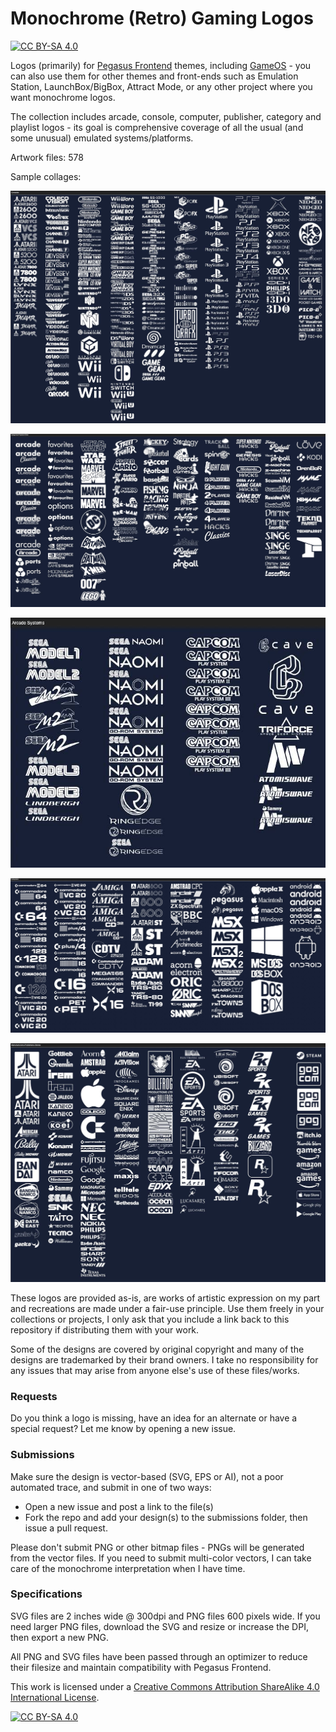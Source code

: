 # Monochrome (Retro) Gaming Logos

[![CC BY-SA 4.0][cc-by-sa-shield]][cc-by-sa]

Logos (primarily) for [Pegasus Frontend](https://pegasus-frontend.org/) themes, including [GameOS](https://github.com/PlayingKarrde/gameOS) - you can also use them for other themes and front-ends such as Emulation Station, LaunchBox/BigBox, Attract Mode, or any other project where you want monochrome logos.

The collection includes arcade, console, computer, publisher, category and playlist logos - its goal is comprehensive coverage of all the usual (and some unusual) emulated systems/platforms. 

Artwork files: 578

Sample collages:

![sample of logos](https://github.com/HVR88/Monochrome-Gaming-Logos/blob/main/sample_consoles.jpg)

![sample of logos](https://github.com/HVR88/Monochrome-Gaming-Logos/blob/main/sample_playlists.jpg)

![sample of logos](https://github.com/HVR88/Monochrome-Gaming-Logos/blob/main/sample_arcadeboards.jpg)

![sample of logos](https://github.com/HVR88/Monochrome-Gaming-Logos/blob/main/sample_computers.jpg)

![sample of logos](https://github.com/HVR88/Monochrome-Gaming-Logos/blob/main/sample_publishers.jpg)


These logos are provided as-is, are works of artistic expression on my part and recreations are made under a fair-use principle. Use them freely in your collections or projects, I only ask that you include a link back to this repository if distributing them with your work. 

Some of the designs are covered by original copyright and many of the designs are trademarked by their brand owners. I take no responsibility for any issues that may arise from anyone else's use of these files/works. 

### Requests

Do you think a logo is missing, have an idea for an alternate or have a special request? Let me know by opening a new issue.

### Submissions

Make sure the design is vector-based (SVG, EPS or AI), not a poor automated trace, and submit in one of two ways:
- Open a new issue and post a link to the file(s)
- Fork the repo and add your design(s) to the submissions folder, then issue a pull request.

Please don't submit PNG or other bitmap files - PNGs will be generated from the vector files. If you need to submit multi-color vectors, I can take care of the monochrome interpretation when I have time.

### Specifications

SVG files are 2 inches wide @ 300dpi and PNG files 600 pixels wide. If you need larger PNG files, download the SVG and resize or increase the DPI, then export a new PNG.

All PNG and SVG files have been passed through an optimizer to reduce their filesize and maintain compatibility with Pegasus Frontend.

This work is licensed under a
[Creative Commons Attribution ShareAlike 4.0 International License][cc-by-sa].

[![CC BY-SA 4.0][cc-by-sa-image]][cc-by-sa]

[cc-by-sa]: http://creativecommons.org/licenses/by-sa/4.0/
[cc-by-sa-image]: https://licensebuttons.net/l/by-sa/4.0/88x31.png
[cc-by-sa-shield]: https://img.shields.io/badge/License-CC%20BY--SA%204.0-lightgrey.svg


